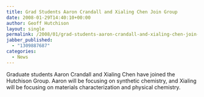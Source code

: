 ```yaml
---
title: Grad Students Aaron Crandall and Xialing Chen Join Group
date: 2008-01-29T14:40:10+00:00
author: Geoff Hutchison
layout: single
permalink: /2008/01/grad-students-aaron-crandall-and-xialing-chen-join-group/
jabber_published:
  - "1309887687"
categories:
  - News
---
```

Graduate students Aaron Crandall and Xialing Chen have joined the Hutchison Group. Aaron will be focusing on synthetic chemistry, and Xialing will be focusing on materials characterization and physical chemistry.
